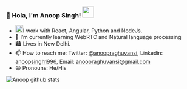 ### 👋 Hola, I'm Anoop Singh!&nbsp;<img src="https://github.com/anoopsingh1996/anoopsingh1996/blob/master/Assets/Mario_Hello_Big.gif" width="30px">

- <img src="https://github.com/anoopsingh1996/anoopsingh1996/blob/master/Assets/Developer.gif" width="20px">I work with React, Angular, Python and NodeJs.
- 🌱 I’m currently learning WebRTC and Natural language processing
-  :cityscape: Lives in New Delhi.
- 📫 How to reach me: Twitter: [@anoopraghuvansi](https://twitter.com/anoopraghuvansi), Linkedin: [anoopsingh1996](https://www.linkedin.com/in/anoopsingh1996/), Email: [anoopraghuvansi@gmail.com](anoopraghuvansi@gmail.com)
- 😄 Pronouns: He/His

![Anoop github stats](https://github-readme-stats.vercel.app/api?username=anoopsingh1996&show_icons=true&hide_border=false)

<!--
**anoopsingh1996/anoopsingh1996** is a ✨ _special_ ✨ repository because its `README.md` (this file) appears on your GitHub profile.

Here are some ideas to get you started:

- 🔭 I’m currently working on Lattice Innovations
- 🌱 I’m currently learning ...
- 👯 I’m looking to collaborate on ...
- 🤔 I’m looking for help with ...
- 💬 Ask me about ...
- 📫 How to reach me: ...
- 😄 Pronouns: ...
- ⚡ Fun fact: ...
-->
